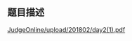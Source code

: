 ## 题目描述

<p><a href="CDN_BASE_URL/9182de60d5fe3e955daa0959ba97bbc5?v=1692048996">JudgeOnline/upload/201802/day2(1).pdf</a> </p>

```input1

```
```output1

```
